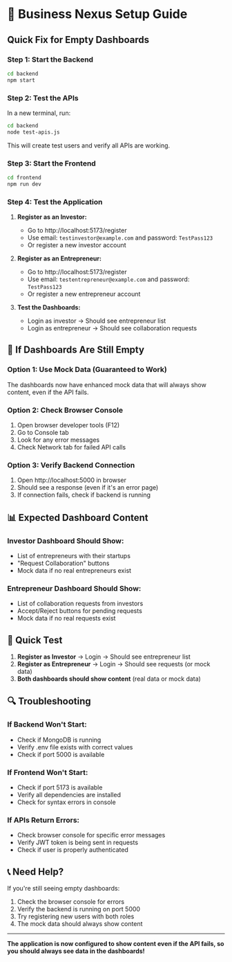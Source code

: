 # 🚀 Business Nexus Setup Guide

## Quick Fix for Empty Dashboards

### Step 1: Start the Backend
```bash
cd backend
npm start
```

### Step 2: Test the APIs
In a new terminal, run:
```bash
cd backend
node test-apis.js
```

This will create test users and verify all APIs are working.

### Step 3: Start the Frontend
```bash
cd frontend
npm run dev
```

### Step 4: Test the Application

1. **Register as an Investor:**
   - Go to http://localhost:5173/register
   - Use email: `testinvestor@example.com` and password: `TestPass123`
   - Or register a new investor account

2. **Register as an Entrepreneur:**
   - Go to http://localhost:5173/register
   - Use email: `testentrepreneur@example.com` and password: `TestPass123`
   - Or register a new entrepreneur account

3. **Test the Dashboards:**
   - Login as investor → Should see entrepreneur list
   - Login as entrepreneur → Should see collaboration requests

## 🔧 If Dashboards Are Still Empty

### Option 1: Use Mock Data (Guaranteed to Work)
The dashboards now have enhanced mock data that will always show content, even if the API fails.

### Option 2: Check Browser Console
1. Open browser developer tools (F12)
2. Go to Console tab
3. Look for any error messages
4. Check Network tab for failed API calls

### Option 3: Verify Backend Connection
1. Open http://localhost:5000 in browser
2. Should see a response (even if it's an error page)
3. If connection fails, check if backend is running

## 📊 Expected Dashboard Content

### Investor Dashboard Should Show:
- List of entrepreneurs with their startups
- "Request Collaboration" buttons
- Mock data if no real entrepreneurs exist

### Entrepreneur Dashboard Should Show:
- List of collaboration requests from investors
- Accept/Reject buttons for pending requests
- Mock data if no real requests exist

## 🎯 Quick Test

1. **Register as Investor** → Login → Should see entrepreneur list
2. **Register as Entrepreneur** → Login → Should see requests (or mock data)
3. **Both dashboards should show content** (real data or mock data)

## 🔍 Troubleshooting

### If Backend Won't Start:
- Check if MongoDB is running
- Verify .env file exists with correct values
- Check if port 5000 is available

### If Frontend Won't Start:
- Check if port 5173 is available
- Verify all dependencies are installed
- Check for syntax errors in console

### If APIs Return Errors:
- Check browser console for specific error messages
- Verify JWT token is being sent in requests
- Check if user is properly authenticated

## 📞 Need Help?

If you're still seeing empty dashboards:
1. Check the browser console for errors
2. Verify the backend is running on port 5000
3. Try registering new users with both roles
4. The mock data should always show content

---

**The application is now configured to show content even if the API fails, so you should always see data in the dashboards!** 
